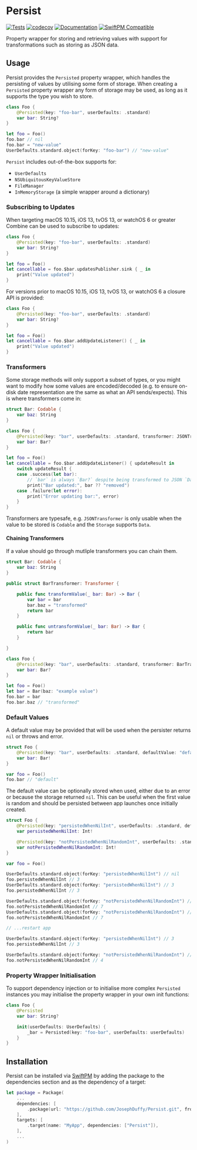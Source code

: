 # Persist

[![Tests](https://github.com/JosephDuffy/Persist/workflows/Tests/badge.svg)](https://github.com/JosephDuffy/Persist/actions?query=workflow%3ATests)
[![codecov](https://codecov.io/gh/JosephDuffy/Persist/branch/master/graph/badge.svg)](https://codecov.io/gh/JosephDuffy/Persist)
[![Documentation](https://josephduffy.github.io/Persist/badge.svg)](https://josephduffy.github.io/Persist/)
[![SwiftPM Compatible](https://img.shields.io/badge/SwiftPM-compatible-4BC51D.svg?style=flat)](https://github.com/apple/swift-package-manager)

Property wrapper for storing and retrieving values with support for transformations such as storing as JSON data.

## Usage

Persist provides the `Persisted` property wrapper, which handles the persisting of values by utilising some form of storage. When creating a `Persisted` property wrapper any form of storage may be used, as long as it supports the type you wish to store.

```swift
class Foo {
    @Persisted(key: "foo-bar", userDefaults: .standard)
    var bar: String?
}

let foo = Foo()
foo.bar // nil
foo.bar = "new-value"
UserDefaults.standard.object(forKey: "foo-bar") // "new-value"
```

`Persist` includes out-of-the-box supports for:

- `UserDefaults`
- `NSUbiquitousKeyValueStore`
- `FileManager`
- `InMemoryStorage` (a simple wrapper around a dictionary)

### Subscribing to Updates

When targeting macOS 10.15, iOS 13, tvOS 13, or watchOS 6 or greater Combine can be used to subscribe to updates:

```swift
class Foo {
    @Persisted(key: "foo-bar", userDefaults: .standard)
    var bar: String?
}

let foo = Foo()
let cancellable = foo.$bar.updatesPublisher.sink { _ in
    print("Value updated")
}
```

For versions prior to macOS 10.15, iOS 13, tvOS 13, or watchOS 6 a closure API is provided:

```swift
class Foo {
    @Persisted(key: "foo-bar", userDefaults: .standard)
    var bar: String?
}

let foo = Foo()
let cancellable = foo.$bar.addUpdateListener() { _ in
    print("Value updated")
}
```

### Transformers

Some storage methods will only support a subset of types, or you might want to modify how some values are encoded/decoded (e.g. to ensure on-disk date representation are the same as what an API sends/expects). This is where transformers come in:

```swift
struct Bar: Codable {
    var baz: String
}

class Foo {
    @Persisted(key: "bar", userDefaults: .standard, transformer: JSONTransformer())
    var bar: Bar?
}

let foo = Foo()
let cancellable = foo.$bar.addUpdateListener() { updateResult in
    switch updateResult {
    case .success(let bar):
        // `bar` is always `Bar?` despite being transformed to JSON `Data` by `JSONTransformer`
        print("Bar updated:", bar ?? "removed")
    case .failure(let error):
        print("Error updating bar:", error)
    }
}
```

Transformers are typesafe, e.g. `JSONTransformer` is only usable when the value to be stored is `Codable` and the `Storage` supports `Data`.

#### Chaining Transformers

If a value should go through mutliple transformers you can chain them.

```swift
struct Bar: Codable {
    var baz: String
}

public struct BarTransformer: Transformer {

    public func transformValue(_ bar: Bar) -> Bar {
        var bar = bar
        bar.baz = "transformed"
        return bar
    }

    public func untransformValue(_ bar: Bar) -> Bar {
        return bar
    }

}

class Foo {
    @Persisted(key: "bar", userDefaults: .standard, transformer: BarTransformer().append(JSONTransformer()))
    var bar: Bar?
}

let foo = Foo()
let bar = Bar(baz: "example value")
foo.bar = bar
foo.bar.baz // "transformed"
```

### Default Values

A default value may be provided that will be used when the persister returns `nil` or throws and error.

```swift
struct Foo {
    @Persisted(key: "bar", userDefaults: .standard, defaultValue: "default")
    var bar: Bar!
}

var foo = Foo()
foo.bar // "default"
```

The default value can be optionally stored when used, either due to an error or because the storage returned `nil`. This can be useful when the first value is random and should be persisted between app launches once initially created.

```swift
struct Foo {
    @Persisted(key: "persistedWhenNilInt", userDefaults: .standard, defaultValue: Int.random(in: 1...10), defaultValuePersistBehaviour: .persistWhenNil)
    var persistedWhenNilInt: Int!

    @Persisted(key: "notPersistedWhenNilRandomInt", userDefaults: .standard, defaultValue: Int.random(in: 1...10))
    var notPersistedWhenNilRandomInt: Int!
}

var foo = Foo()

UserDefaults.standard.object(forKey: "persistedWhenNilInt") // nil
foo.persistedWhenNilInt // 3
UserDefaults.standard.object(forKey: "persistedWhenNilInt") // 3
foo.persistedWhenNilInt // 3

UserDefaults.standard.object(forKey: "notPersistedWhenNilRandomInt") // nil
foo.notPersistedWhenNilRandomInt // 7
UserDefaults.standard.object(forKey: "notPersistedWhenNilRandomInt") // nil
foo.notPersistedWhenNilRandomInt // 7

// ...restart app

UserDefaults.standard.object(forKey: "persistedWhenNilInt") // 3
foo.persistedWhenNilInt // 3

UserDefaults.standard.object(forKey: "notPersistedWhenNilRandomInt") // nil
foo.notPersistedWhenNilRandomInt // 4
```

### Property Wrapper Initialisation

To support dependency injection or to initialise more complex `Persisted` instances you may initialise the property wrapper in your own init functions:

```swift
class Foo {
    @Persisted
    var bar: String?

    init(userDefaults: UserDefaults) {
        _bar = Persisted(key: "foo-bar", userDefaults: userDefaults)
    }
}
```

## Installation

Persist can be installed via [SwiftPM](https://github.com/apple/swift-package-manager) by adding the package to the dependencies section and as the dependency of a target:

```swift
let package = Package(
    ...
    dependencies: [
        .package(url: "https://github.com/JosephDuffy/Persist.git", from: "0.1.0"),
    ],
    targets: [
        .target(name: "MyApp", dependencies: ["Persist"]),
    ],
    ...
)
```
